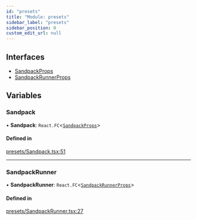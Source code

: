 ```yaml
---
id: "presets"
title: "Module: presets"
sidebar_label: "presets"
sidebar_position: 0
custom_edit_url: null
---
```


## Interfaces

- [SandpackProps](../interfaces/presets.SandpackProps)
- [SandpackRunnerProps](../interfaces/presets.SandpackRunnerProps)

## Variables

### Sandpack

• **Sandpack**: `React.FC`<[`SandpackProps`](../interfaces/presets.SandpackProps)\>

#### Defined in

[presets/Sandpack.tsx:51](https://github.com/codesandbox/sandpack/blob/097389f/sandpack-react/src/presets/Sandpack.tsx#L51)

___

### SandpackRunner

• **SandpackRunner**: `React.FC`<[`SandpackRunnerProps`](../interfaces/presets.SandpackRunnerProps)\>

#### Defined in

[presets/SandpackRunner.tsx:27](https://github.com/codesandbox/sandpack/blob/097389f/sandpack-react/src/presets/SandpackRunner.tsx#L27)
